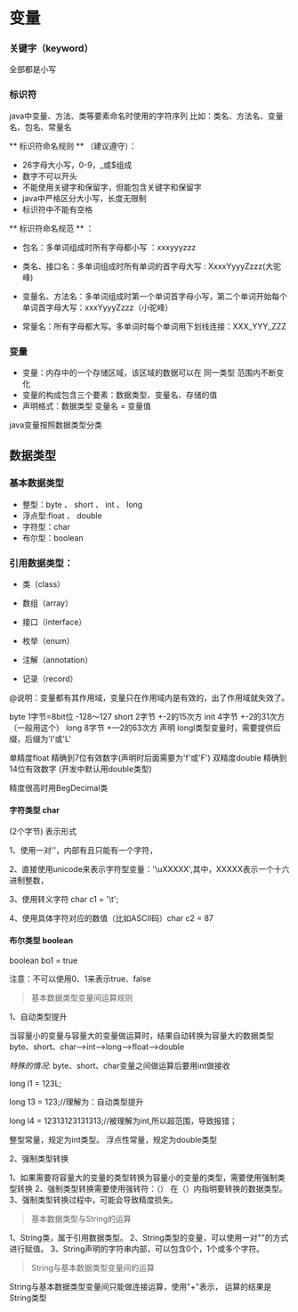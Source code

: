 # 变量

### 关键字（keyword）
全部都是小写

### 标识符
java中变量、方法、类等要素命名时使用的字符序列
比如：类名、方法名、变量名、包名、常量名

** 标识符命名规则 ** （建议遵守）：
- 26字母大小写，0-9，_或$组成
- 数字不可以开头
- 不能使用关键字和保留字，但能包含关键字和保留字
- java中严格区分大小写，长度无限制
- 标识符中不能有空格

** 标识符命名规范 ** ：
- 包名：多单词组成时所有字母都小写 ：xxxyyyzzz

- 类名、接口名：多单词组成时所有单词的首字母大写 : XxxxYyyyZzzz(大驼峰)

- 变量名、方法名：多单词组成时第一个单词首字母小写，第二个单词开始每个单词首字母大写：xxxYyyyZzzz（小驼峰）

- 常量名：所有字母都大写。多单词时每个单词用下划线连接：XXX_YYY_ZZZ

### 变量

- 变量：内存中的一个存储区域，该区域的数据可以在 同一类型 范围内不断变化
- 变量的构成包含三个要素：数据类型、变量名、存储的值
- 声明格式：数据类型 变量名 = 变量值

java变量按照数据类型分类
## 数据类型

### 基本数据类型

- 整型：byte 、 short 、 int 、 long
- 浮点型:float 、 double
- 字符型：char
- 布尔型：boolean

### 引用数据类型：
- 类（class）
- 数组（array）
- 接口（interface）

- 枚举（enum）
- 注解（annotation）
- 记录（record）

@说明：变量都有其作用域，变量只在作用域内是有效的，出了作用域就失效了。

byte  1字节=8bit位   -128～127
short 2字节   +-2的15次方
init  4字节   +-2的31次方   （一般用这个）
long  8字节   +—2的63次方
声明 longl类型变量时，需要提供后缀，后缀为'l'或'L'

单精度float 精确到7位有效数字(声明时后面需要为'f'或'F') 
双精度double 精确到14位有效数字 (开发中默认用double类型)

精度很高时用BegDecimal类

#### 字符类型 char
(2个字节)
表示形式

1、使用一对''，内部有且只能有一个字符，

2、直接使用unicode来表示字符型变量：'\uXXXXX',其中，XXXXX表示一个十六进制整数，

3、使用转义字符  char c1 = '\t';

4、使用具体字符对应的数值（比如ASCII码）char c2 = 87

#### 布尔类型 boolean

boolean bo1 = true

注意：不可以使用0、1来表示true、false

> 基本数据类型变量间运算规则

1、自动类型提升

当容量小的变量与容量大的变量做运算时，结果自动转换为容量大的数据类型
byte、short、char-->int-->long-->float-->double

_特殊的情况_: byte、short、char变量之间做运算后要用int做接收

long l1 = 123L;

long 13 = 123;//理解为：自动类型提升

long l4 = 12313123131313;//被理解为int,所以超范围，导致报错；

整型常量，规定为int类型。
浮点性常量，规定为double类型

2、强制类型转换

1、如果需要将容量大的变量的类型转换为容量小的变量的类型，需要使用强制类型转换
2、强制类型转换需要使用强转符：（） 在（）内指明要转换的数据类型。
3、强制类型转换过程中，可能会导致精度损失。

> 基本数据类型与String的运算

1、String类，属于引用数据类型。
2、String类型的变量，可以使用一对""的方式进行赋值。
3、String声明的字符串内部，可以包含0个，1个或多个字符。

> String与基本数据类型变量间的运算

String与基本数据类型变量间只能做连接运算，使用"+"表示，
运算的结果是String类型



 